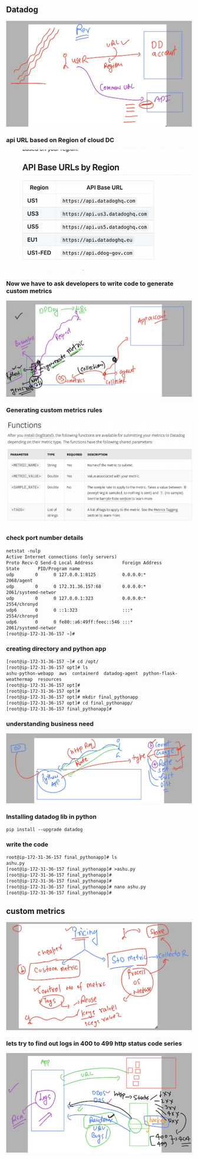 ## Datadog 

<img src="apiurls.png">

### api URL based on Region of cloud DC 

<img src="url1.png">

### Now we have to ask developers to write code to generate custom metrics 

<img src="met.png">

### Generating custom metrics rules 

<img src="rule1.png">

### check port number details 

```
netstat -nulp
Active Internet connections (only servers)
Proto Recv-Q Send-Q Local Address           Foreign Address         State       PID/Program name    
udp        0      0 127.0.0.1:8125          0.0.0.0:*                           2068/agent          
udp        0      0 172.31.36.157:68        0.0.0.0:*                           2061/systemd-networ 
udp        0      0 127.0.0.1:323           0.0.0.0:*                           2554/chronyd        
udp6       0      0 ::1:323                 :::*                                2554/chronyd        
udp6       0      0 fe80::a6:49ff:feec::546 :::*                                2061/systemd-networ 
[root@ip-172-31-36-157 ~]# 

```

### creating directory and python app

```
[root@ip-172-31-36-157 ~]# cd /opt/
[root@ip-172-31-36-157 opt]# ls
ashu-python-webapp  aws  containerd  datadog-agent  python-flask-weathermap  resources
[root@ip-172-31-36-157 opt]# 
[root@ip-172-31-36-157 opt]# 
[root@ip-172-31-36-157 opt]# mkdir final_pythonapp
[root@ip-172-31-36-157 opt]# cd final_pythonapp/
[root@ip-172-31-36-157 final_pythonapp]# 

```

### understanding business need 

<img src="bsd.png">

### Installing datadog lib in python 

```
pip install --upgrade datadog 

```
### write the code

```
root@ip-172-31-36-157 final_pythonapp]# ls
ashu.py
[root@ip-172-31-36-157 final_pythonapp]# >ashu.py 
[root@ip-172-31-36-157 final_pythonapp]# 
[root@ip-172-31-36-157 final_pythonapp]# 
[root@ip-172-31-36-157 final_pythonapp]# nano ashu.py 
[root@ip-172-31-36-157 final_pythonapp]# 

```

## custom metrics 

<img src="customp.png">

### lets try to find out logs in 400 to 499 http status code series 

<img src="status1.png">

